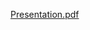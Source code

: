[Presentation.pdf](https://github.com/tingwei758/Predicting-Life-Satisfaction/blob/master/reports/Presentation.pdf)
